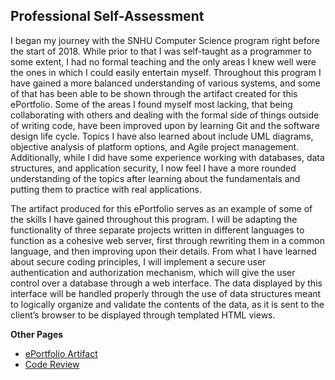 ## Professional Self-Assessment  
I began my journey with the SNHU Computer Science program right before the start of 2018. While prior to that I was self-taught as a programmer to some extent, I had no formal teaching and the only areas I knew well were the ones in which I could easily entertain myself. Throughout this program I have gained a more balanced understanding of various systems, and some of that has been able to be shown through the artifact created for this ePortfolio. Some of the areas I found myself most lacking, that being collaborating with others and dealing with the formal side of things outside of writing code, have been improved upon by learning Git and the software design life cycle. Topics I have also learned about include UML diagrams, objective analysis of platform options, and Agile project management. Additionally, while I did have some experience working with databases, data structures, and application security, I now feel I have a more rounded understanding of the topics after learning about the fundamentals and putting them to practice with real applications.  

The artifact produced for this ePortfolio serves as an example of some of the skills I have gained throughout this program. I will be adapting the functionality of three separate projects written in different languages to function as a cohesive web server, first through rewriting them in a common language, and then improving upon their details. From what I have learned about secure coding principles, I will implement a secure user authentication and authorization mechanism, which will give the user control over a database through a web interface. The data displayed by this interface will be handled properly through the use of data structures meant to logically organize and validate the contents of the data, as it is sent to the client’s browser to be displayed through templated HTML views.

**Other Pages**  
* [ePortfolio Artifact](https://zwischenstock.github.io/artifact.html)
* [Code Review](https://zwischenstock.github.io/code_review.html)
